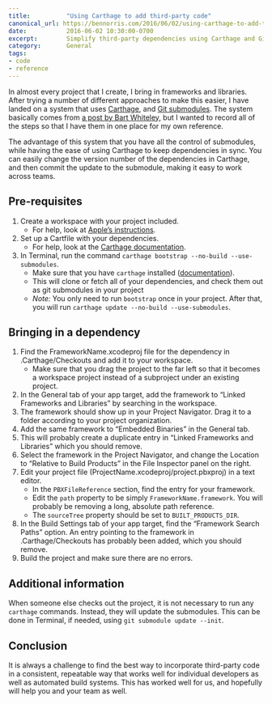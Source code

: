 ```yaml
---
title:          "Using Carthage to add third-party code"
canonical_url: https://bennorris.com/2016/06/02/using-carthage-to-add-third-party-code
date:           2016-06-02 10:30:00-0700
excerpt:        Simplify third-party dependencies using Carthage and Git submodules.
category:     	General
tags:
- code
- reference
---
```


In almost every project that I create, I bring in frameworks and libraries. After trying a number of different approaches to make this easier, I have landed on a system that uses [Carthage](https://github.com/Carthage/Carthage), and [Git submodules](https://git-scm.com/book/en/v2/Git-Tools-Submodules). The system basically comes from [a post by Bart Whiteley](https://gist.github.com/bwhiteley/aa571da100bca3a65c1f), but I wanted to record all of the steps so that I have them in one place for my own reference.

The advantage of this system that you have all the control of submodules, while having the ease of using Carthage to keep dependencies in sync. You can easily change the version number of the dependencies in Carthage, and then commit the update to the submodule, making it easy to work across teams.

## Pre-requisites
1. Create a workspace with your project included.
	- For help, look at [Apple’s instructions](https://developer.apple.com/library/ios/recipes/xcode_help-structure_navigator/articles/Creating_a_Workspace.html).
2. Set up a Cartfile with your dependencies.
	- For help, look at the [Carthage documentation](https://github.com/Carthage/Carthage/blob/master/Documentation/Artifacts.md#cartfile).
3. In Terminal, run the command `carthage bootstrap --no-build --use-submodules`.
	- Make sure that you have `carthage` installed ([documentation](https://github.com/Carthage/Carthage#installing-carthage)).
	- This will clone or fetch all of your dependencies, and check them out as git submodules in your project
	- *Note:* You only need to run `bootstrap` once in your project. After that, you will run `carthage update --no-build --use-submodules`.

## Bringing in a dependency
1. Find the FrameworkName.xcodeproj file for the dependency in .Carthage/Checkouts and add it to your workspace.
	- Make sure that you drag the project to the far left so that it becomes a workspace project instead of a subproject under an existing project.
2. In the General tab of your app target, add the framework to “Linked Frameworks and Libraries” by searching in the workspace.
3. The framework should show up in your Project Navigator. Drag it to a folder according to your project organization.
4. Add the same framework to “Embedded Binaries” in the General tab.
5. This will probably create a duplicate entry in “Linked Frameworks and Libraries” which you should remove.
6. Select the framework in the Project Navigator, and change the Location to “Relative to Build Products” in the File Inspector panel on the right.
7. Edit your project file (ProjectName.xcodeproj/project.pbxproj) in a text editor.
	- In the `PBXFileReference` section, find the entry for your framework.
	- Edit the `path` property to be simply `FrameworkName.framework`. You will probably be removing a long, absolute path reference.
	- The `sourceTree` property should be set to `BUILT_PRODUCTS_DIR`.
8. In the Build Settings tab of your app target, find the “Framework Search Paths” option. An entry pointing to the framework in .Carthage/Checkouts has probably been added, which you should remove.
9. Build the project and make sure there are no errors.

## Additional information
When someone else checks out the project, it is not necessary to run any `carthage` commands. Instead, they will update the submodules. This can be done in Terminal, if needed, using `git submodule update --init`.

## Conclusion
It is always a challenge to find the best way to incorporate third-party code in a consistent, repeatable way that works well for individual developers as well as automated build systems. This has worked well for us, and hopefully will help you and your team as well.
